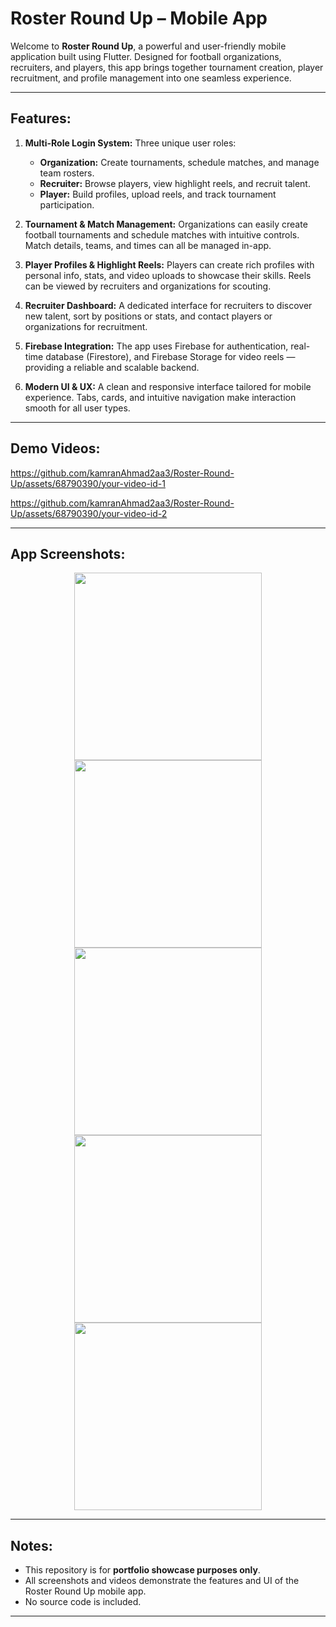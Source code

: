 # Roster Round Up – Mobile App

Welcome to **Roster Round Up**, a powerful and user-friendly mobile application built using Flutter. Designed for football organizations, recruiters, and players, this app brings together tournament creation, player recruitment, and profile management into one seamless experience.

---

## Features:

1. **Multi-Role Login System:**
   Three unique user roles:
   - **Organization:** Create tournaments, schedule matches, and manage team rosters.
   - **Recruiter:** Browse players, view highlight reels, and recruit talent.
   - **Player:** Build profiles, upload reels, and track tournament participation.

2. **Tournament & Match Management:**
   Organizations can easily create football tournaments and schedule matches with intuitive controls. Match details, teams, and times can all be managed in-app.

3. **Player Profiles & Highlight Reels:**
   Players can create rich profiles with personal info, stats, and video uploads to showcase their skills. Reels can be viewed by recruiters and organizations for scouting.

4. **Recruiter Dashboard:**
   A dedicated interface for recruiters to discover new talent, sort by positions or stats, and contact players or organizations for recruitment.

5. **Firebase Integration:**
   The app uses Firebase for authentication, real-time database (Firestore), and Firebase Storage for video reels — providing a reliable and scalable backend.

6. **Modern UI & UX:**
   A clean and responsive interface tailored for mobile experience. Tabs, cards, and intuitive navigation make interaction smooth for all user types.

---

## Demo Videos:

https://github.com/kamranAhmad2aa3/Roster-Round-Up/assets/68790390/your-video-id-1

https://github.com/kamranAhmad2aa3/Roster-Round-Up/assets/68790390/your-video-id-2

---

## App Screenshots:

<p align="center">
  <img src="https://github.com/user-attachments/assets/5a9a88a7-33f3-464a-820e-503a1fca9043" width="300" />
  <img src="https://github.com/user-attachments/assets/c4451b69-57ee-47b2-ae79-fc1c1d7f0b2a" width="300" />
  <img src="https://github.com/user-attachments/assets/65c09b02-6067-405a-9534-5e7b270eba36" width="300" />
  <img src="https://github.com/user-attachments/assets/65000121-02f3-4ca5-9cbb-1fdede6ab6da" width="300" />
  <img src="https://github.com/user-attachments/assets/2b3536d1-4de4-400d-8143-2c3a4c67d889" width="300" />
</p>

---

## Notes:

- This repository is for **portfolio showcase purposes only**.
- All screenshots and videos demonstrate the features and UI of the Roster Round Up mobile app.
- No source code is included.

---

